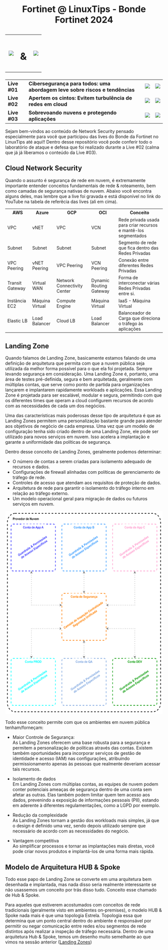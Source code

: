 <h1 style="text-align:center">Fortinet @ LinuxTips - Bonde Fortinet 2024</h1>

<h2>
    <table>
        <tr>
            <th><img width="300px" src="https://icons.fortinet.com/icons/Logos/Fortinet-logo-rgb-white.svg"></img>
            </th>
            <th><h2>&</h2></th>
            <th><img width="250px" src="https://lwfiles.mycourse.app/633c72fac8c963ec854a3950-public/4bd40f95b2194780fb1fcc79b4aea790.png"></img>
            </th>
        </tr>
    </table>
</h2>

<h3>
    <table>
        <tr>
            <td>Live #01</td>
            <td>Cibersegurança para todos: uma abordagem leve sobre riscos e tendências</td>
            <td><a href="https://www.youtube.com/watch?v=RrWhapTzxw0"><img width="40px" src="https://cdn-icons-png.flaticon.com/512/1384/1384060.png"></img></a></td>
            <td><a><img width="100px" src="https://st.depositphotos.com/1031343/4758/v/450/depositphotos_47582053-stock-illustration-coming-soon-stamp.jpg"></img></a></td>
        </tr>
        <tr>
            <td>Live #02</td>
            <td>Apertem os cintos: Evitem turbulência de redes em cloud</td>
            <td><img width="40px" src="https://cdn-icons-png.flaticon.com/512/1384/1384060.png"></img></td>
            <td><a><img width="100px" src="https://st.depositphotos.com/1031343/4758/v/450/depositphotos_47582053-stock-illustration-coming-soon-stamp.jpg"></img></a></td>
        </tr>
        <tr>
            <td>Live #03</td>
            <td>Sobrevoando nuvens e protegendo aplicações</td>
            <td><img width="40px" src="https://cdn-icons-png.flaticon.com/512/1384/1384060.png"></img></td>
            <td><a><img width="100px" src="https://st.depositphotos.com/1031343/4758/v/450/depositphotos_47582053-stock-illustration-coming-soon-stamp.jpg"></img></a></td>
        </tr>
    </table>
</h3>

Sejam bem-vindos ao conteúdo de Network Security pensado especialmente para você que participou das lives do Bonde da Fortinet no LinuxTips até aqui!!
Dentro desse repositório você pode conferir todo o laboratório de ataque e defesa que foi realizado durante a Live #02 (calma que já já liberamos o conteúdo da Live #03).

<h2>Cloud Network Security</h2>
Quando o assunto é segurança de rede em nuvem, é extremamente importante entender conceitos fundamentais de rede & roteamento, bem como camadas de segurança nativas de nuvem. Abaixo você encontra alguns deles, mas lembre que a live foi gravada e está disponível no link do YouTube na tabela de referêcia das lives (ali em cima).

<table>
    <tr>
        <th>AWS</th>
        <th>Azure</th>
        <th>GCP</th>
        <th>OCI</th>
        <th>Conceito</th>
    </tr>
    <tr>
        <td>VPC</td>
        <td>vNET</td>
        <td>VPC</td>
        <td>VCN</td>
        <td>Rede privada usada para criar recursos e mantê-los segmentados</td>
    </tr>
    <tr>
        <td>Subnet</td>
        <td>Subnet</td>
        <td>Subnet</td>
        <td>Subnet</td>
        <td>Segmento de rede que fica dentro das Redes Privadas</td>
    </tr>
    <tr>
        <td>VPC Peering</td>
        <td>vNET Peering</td>
        <td>VPC Peering</td>
        <td>VCN Peering</td>
        <td>Conexão entre diferentes Redes Privadas</td>
    </tr>
    <tr>
        <td>Transit Gateway</td>
        <td>Virtual WAN</td>
        <td>Network Connectivity Center</td>
        <td>Dynamic Routing Gateway</td>
        <td>Forma de interconectar várias Redes Privadas entre si.</td>
    </tr>
    <tr>
        <td>Instância EC2</td>
        <td>Máquina Virtual</td>
        <td>Compute Engine</td>
        <td>Máquina Virtual</td>
        <td>IaaS - Máquina Virtual</td>
    </tr>
    <tr>
        <td>Elastic LB</td>
        <td>Load Balancer</td>
        <td>Cloud LB</td>
        <td>Load Balancer</td>
        <td>Balanceador de Carga que direciona o tráfego às aplicações</td>
    </tr>
</table>

<h2>Landing Zone</h2>
Quando falamos de Landing Zone, basicamente estamos falando de uma definição de arquitetura que permita com que a nuvem pública seja utilizada da melhor forma possível para o que ela foi projetada. Sempre levando segurança em consideração.
Uma Landing Zone é, portanto, uma área de testes pré-definida, segura e bem arquitetada, geralmente com múltiplas contas, que serve como ponto de partida para organizações lançarem e implantarem rapidamente workloads e aplicações. Essa Landing Zone é projetada para ser escalável, modular e segura, permitindo com que os diferentes times que operam a cloud configurem recursos de acordo com as necessidades de cada um dos negócios.

Uma das características mais poderosas desse tipo de arquitetura é que as Landing Zones permitem uma personalização bastante grande para atender aos objetivos de negócio de cada empresa. Uma vez que um modelo de configuração tenha sido criado dentro de uma Landing Zone, ele pode ser utilizado para novos serviços em nuvem. Isso acelera a implantação e garante a uniformidade das políticas de segurança.

Dentro desse conceito de Landing Zones, geralmente podemos determinar:
- O número de contas a serem criadas para isolamento adequado de recursos e dados.
- Configurações de firewall alinhadas com políticas de gerenciamento de tráfego de rede.
- Controles de acesso que atendam aos requisitos de proteção de dados.
- Arquitetura de rede para garantir o isolamento do tráfego interno em relação ao tráfego externo.
- Um modelo operacional geral para migração de dados ou futuros serviços em nuvem.

<img height="650px" src="./images/LandingZones.png"></img>

Todo esse conceito permite com que os ambientes em nuvem pública tenham/forneçam:
- Maior Controle de Segurança:</br>
    As Landing Zones oferecem uma base robusta para a segurança e permitem a personalização de políticas através das contas. Existem também oportunidades para incorporar serviços de gestão de identidade e acesso (IAM) nas configurações, atribuindo permissionamento apenas às pessoas que realmente deveriam acessar tais recursos.

- Isolamento de dados</br>
    Em Landing Zones com múltiplas contas, as equipes de nuvem podem conter potenciais ameaças de segurança dentro de uma conta sem afetar as outras. Elas também podem limitar quem tem acesso aos dados, prevenindo a exposição de informações pessoais (PII), estando em aderente à diferentes regulamentações, como a LGPD por exemplo.

- Redução da complexidade</br>
    As Landing Zones tornam a gestão dos workloads mais simples, já que o design é definido uma vez, sendo depois utilizado sempre que necessário de acordo com as necessidades do negócio.

- Vantagem competitiva</br>
    Ao simplificar processos e tornar as implantações mais diretas, você pode criar novos produtos e implantá-los de uma forma mais rápida.

<h2>Modelo de Arquitetura HUB & Spoke</h2>
Todo esse papo de Landing Zone se converte em uma arquitetura bem desenhada e implantada, mas nada disso seria realmente interessante se não usassemos um conceito por trás disso tudo. Conceito esse chamado de Hub & Spoke.

Para aqueles que estiverem acostumados com conceitos de rede tradicionais (geralmente visto em ambientes on-premises), o modelo HUB & Spoke nada mais é que uma topologia Estrela. Topologia essa que determina que um ponto central dentro do ambiente é responsável por permitir ou negar comunicação entre redes e/ou segmentos de rede distintos após realizar a inspeção de tráfego necessária. Dentro de uma arquitetura Hub & Spoke, temos um desenho muito semelhante ao que vimos na sessão anterior (<a href="#landing-zone">Landing Zones</a>)
